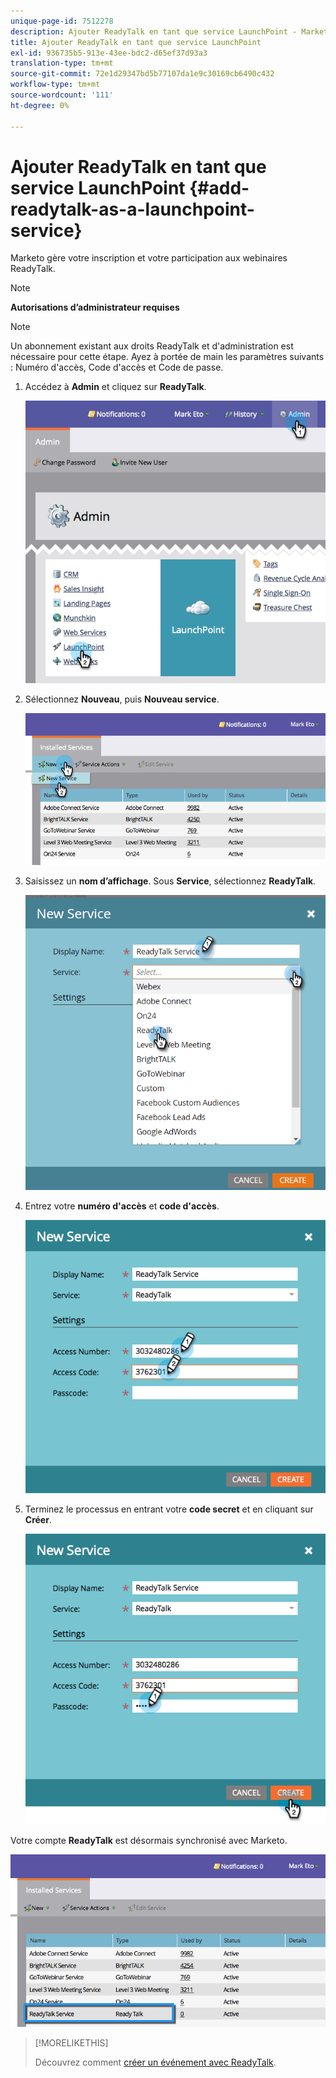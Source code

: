 ```yaml
---
unique-page-id: 7512278
description: Ajouter ReadyTalk en tant que service LaunchPoint - Marketo Docs - Documentation du produit
title: Ajouter ReadyTalk en tant que service LaunchPoint
exl-id: 936735b5-913e-43ee-bdc2-d65ef37d93a3
translation-type: tm+mt
source-git-commit: 72e1d29347bd5b77107da1e9c30169cb6490c432
workflow-type: tm+mt
source-wordcount: '111'
ht-degree: 0%

---
```


# Ajouter ReadyTalk en tant que service LaunchPoint {#add-readytalk-as-a-launchpoint-service}

Marketo gère votre inscription et votre participation aux webinaires ReadyTalk.

>[!NOTE]
>
>**Autorisations d’administrateur requises**

>[!NOTE]
>
>Un abonnement existant aux droits ReadyTalk et d&#39;administration est nécessaire pour cette étape. Ayez à portée de main les paramètres suivants : Numéro d&#39;accès, Code d&#39;accès et Code de passe.

1. Accédez à **Admin** et cliquez sur **ReadyTalk**.

   ![](assets/image2015-4-23-10-3a50-3a23.png)

1. Sélectionnez **Nouveau**, puis **Nouveau service**.

   ![](assets/readytalk-new-service.png)

1. Saisissez un **nom d’affichage**. Sous **Service**, sélectionnez **ReadyTalk**.

   ![](assets/new-service-readytalk.png)

1. Entrez votre **numéro d&#39;accès** et **code d&#39;accès**.

   ![](assets/image2015-4-24-18-3a53-3a2.png)

1. Terminez le processus en entrant votre **code secret** et en cliquant sur **Créer**.

   ![](assets/image2015-4-24-18-3a53-3a38.png)

Votre compte **ReadyTalk** est désormais synchronisé avec Marketo.

![](assets/readytalk.png)

>[!MORELIKETHIS]
>
>Découvrez comment [créer un événement avec ReadyTalk](/help/marketo/product-docs/demand-generation/events/create-an-event/create-an-event-with-readytalk.md).
